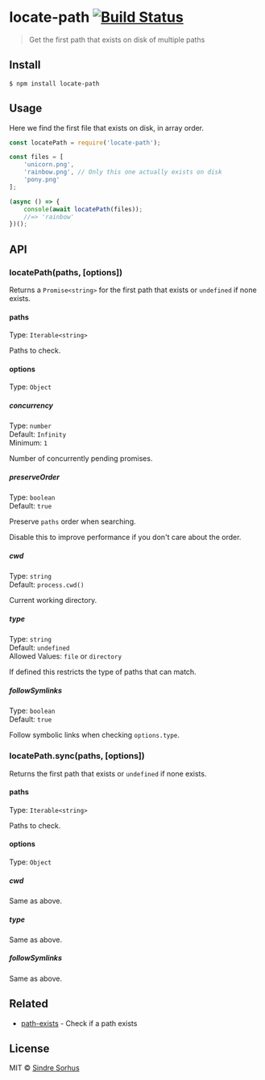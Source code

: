 # locate-path [![Build Status](https://travis-ci.org/sindresorhus/locate-path.svg?branch=master)](https://travis-ci.org/sindresorhus/locate-path)

> Get the first path that exists on disk of multiple paths


## Install

```
$ npm install locate-path
```


## Usage

Here we find the first file that exists on disk, in array order.

```js
const locatePath = require('locate-path');

const files = [
	'unicorn.png',
	'rainbow.png', // Only this one actually exists on disk
	'pony.png'
];

(async () => {
	console(await locatePath(files));
	//=> 'rainbow'
})();
```


## API

### locatePath(paths, [options])

Returns a `Promise<string>` for the first path that exists or `undefined` if none exists.

#### paths

Type: `Iterable<string>`

Paths to check.

#### options

Type: `Object`

##### concurrency

Type: `number`<br>
Default: `Infinity`<br>
Minimum: `1`

Number of concurrently pending promises.

##### preserveOrder

Type: `boolean`<br>
Default: `true`

Preserve `paths` order when searching.

Disable this to improve performance if you don't care about the order.

##### cwd

Type: `string`<br>
Default: `process.cwd()`

Current working directory.

##### type

Type: `string`<br>
Default: `undefined`<br>
Allowed Values: `file` or `directory`

If defined this restricts the type of paths that can match.

##### followSymlinks

Type: `boolean`<br>
Default: `true`

Follow symbolic links when checking `options.type`.

### locatePath.sync(paths, [options])

Returns the first path that exists or `undefined` if none exists.

#### paths

Type: `Iterable<string>`

Paths to check.

#### options

Type: `Object`

##### cwd

Same as above.

##### type

Same as above.

##### followSymlinks

Same as above.


## Related

- [path-exists](https://github.com/sindresorhus/path-exists) - Check if a path exists


## License

MIT © [Sindre Sorhus](https://sindresorhus.com)
